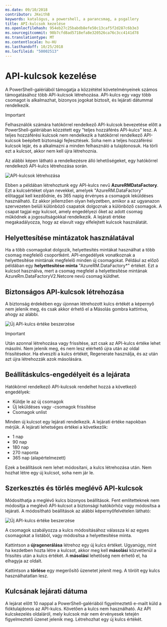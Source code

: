 ```yaml
---
ms.date: 09/10/2018
contributor: JKeithB
keywords: katalógus, a powershell, a parancsmag, a psgallery
title: API-kulcsok kezelése
ms.openlocfilehash: 954eb27c25babdb8efe50c13caf5f2d287c6b3e3
ms.sourcegitcommit: 98b7cfd8ad5718efa8e320526ca76c3cc4141d78
ms.translationtype: MT
ms.contentlocale: hu-HU
ms.lasthandoff: 10/25/2018
ms.locfileid: "50002513"
---
```

# <a name="managing-api-keys"></a>API-kulcsok kezelése

A PowerShell-galériából támogatja a közzététel követelményeinek számos támogatásához több API-kulcsok létrehozása. API-kulcs egy vagy több csomagot is alkalmazhat, bizonyos jogokat biztosít, és lejárati dátummal rendelkezik.

> [!IMPORTANT]
> Felhasználók számára hatókörrel rendelkező API-kulcsok bevezetése előtt a PowerShell-galériában közzétett egy "teljes hozzáférés API-kulcs" lesz. A teljes hozzáférési kulcsok nem rendelkezik a hatókörrel rendelkező API-kulcsok beépített biztonsági fejlesztések. Soha nem a teljes hozzáférési kulcsok lejár, és a alkalmazni a minden felhasználó a tulajdonosuk. Ha törli ezt a kulcsot, akkor nem kell újra létrehoznia.

Az alábbi képen látható a rendelkezésre álló lehetőségeket, egy hatókörrel rendelkező API-kulcs létrehozása során.

![API-kulcsok létrehozása](../../Images/PSGallery_KeyScoped.png)

Ebben a példában létrehoztunk egy API-kulcs nevű **AzureRMDataFactory**. Ezt a kulcsértéket olyan nevekkel, amelyek "AzureRM.DataFactory" előtaggal kell kezdődnie, és 365 napig érvényes a csomagok leküldéses használható. Ez akkor jellemzően olyan helyzetben, amikor a az ugyanazon szervezeten belüli különböző csapatok dolgoznak a különböző csomagok. A csapat tagjai egy kulcsot, amely engedélyezi őket az adott csomag működnek a jogosultságokkal rendelkezik.
A lejárati értéke megakadályozza, hogy az elavult vagy elfelejtett kulcsok használatát.

## <a name="using-glob-patterns"></a>Helyettesítése mintázatok használatával

Ha a több csomagokat dolgozik, helyettesítés mintákat használhat a több csomag megfelelő csoportként. API-engedélyek vonatkoznak a helyettesítése mintának megfelelő minden új csomagokat. Például az előző példában egy **helyettesítése minta** "AzureRM.DataFactory*" értékét. Ezt a kulcsot használva, mert a csomag megfelel a helyettesítése mintának AzureRm.DataFactoryV2.Netcore nevű csomag küldhet.

## <a name="create-api-keys-securely"></a>Biztonságos API-kulcsok létrehozása

A biztonság érdekében egy újonnan létrehozott kulcs értékét a képernyő nem jelenik meg, és csak akkor érhető el a Másolás gombra kattintva, ahogy az alábbi.

![Új API-kulcs értéke beszerzése](../../Images/PSGallery_CopyCreatedKey.png)

> [!IMPORTANT]
> Után azonnal létrehozása vagy frissítése, azt csak az API-kulcs értéke lehet másolni. Nem jelenik meg, és nem lesz elérhető újra után az oldal frissítésekor. Ha elveszíti a kulcs értékét, Regenerate használja, és az után azt újra létrehozzák azok másolására.

## <a name="key-permissions-and-expiration"></a>Beállításkulcs-engedélyeit és a lejárata

Hatókörrel rendelkező API-kulcsok rendelhet hozzá a következő engedélyek:

- Küldje le az új csomagok
- Új leküldéses vagy -csomagok frissítése
- Csomagok unlist

Minden új kulcsot egy lejárati rendelkezik. A lejárati értéke napokban mérjük. A lejárati lehetséges értékei a következők:

- 1 nap
- 90 nap
- 180 nap
- 270 naponta
- 365 nap (alapértelmezett)

Ezek a beállítások nem lehet módosítani, a kulcs létrehozása után. Nem hozhat létre egy új kulcsot, soha nem jár le.

## <a name="editing-and-deleting-existing-api-keys"></a>Szerkesztés és törlés meglévő API-kulcsok

Módosíthatja a meglévő kulcs bizonyos beállítások. Fent említetteknek nem módosítja a meglévő API-kulcsot a biztonsági hatókörhöz vagy módosítsa a lejárati. A módosítható beállítások az alábbi képernyőfelvételen látható:

![Új API-kulcs értéke beszerzése](../../Images/PSGallery_EditAPIKey.png)

A csomagok szabályozza a kulcs módosításához válassza ki az egyes csomagokat a listából, vagy módosítsa a helyettesítése minta.

Kattintson a **újragenerálása** létrehoz egy új kulcs értéket. Ugyanúgy, mint ha kezdetben hozta létre a kulcsot, akkor meg kell **másolási** közvetlenül a frissítés után a kulcs értékét. A **másolási** lehetőség nem érhető el, ha elhagyja az oldalt.

Kattintson a **törlése** egy megerősítő üzenetet jelenít meg. A törölt egy kulcs használhatatlan lesz.

## <a name="key-expiration"></a>Kulcsának lejárati dátuma

A lejárat előtt 10 nappal a PowerShell-galériából figyelmeztető e-mailt küld a fióktulajdonos az API-kulcs. Követően a kulcs nem használható. Az API kulcskezelés oldaláról, mely kulcsok már nem érvényesek tetején figyelmeztető üzenet jelenik meg. Létrehozhat egy új kulcs értékét.

